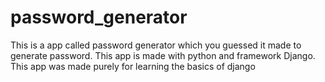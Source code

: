 # password_generator
This is a app called password generator which you guessed it made to generate password. This app is made with python and framework Django.
This app was made purely for learning the basics of django
